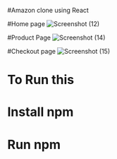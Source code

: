 #Amazon clone using React

#Home page
![Screenshot (12)](https://github.com/rengaraj02k/Amazon-clone-ReactJS/assets/128718730/16b77f27-59a7-43ef-995c-9dd388192dc3)

#Product Page
![Screenshot (14)](https://github.com/rengaraj02k/Amazon-clone-ReactJS/assets/128718730/bb33d009-407f-4c8c-a367-859be2978f38)

#Checkout page
![Screenshot (15)](https://github.com/rengaraj02k/Amazon-clone-ReactJS/assets/128718730/9134b71a-9041-434c-98f2-ef1bd9640888)

# To Run this 
# Install npm 
# Run npm








